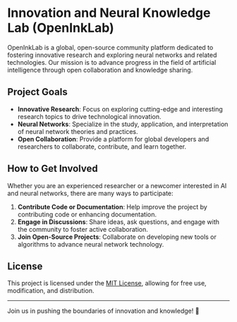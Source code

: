 # Innovation and Neural Knowledge Lab (OpenInkLab)

OpenInkLab is a global, open-source community platform dedicated to fostering innovative research and exploring neural networks and related technologies. Our mission is to advance progress in the field of artificial intelligence through open collaboration and knowledge sharing.

## Project Goals

- **Innovative Research**: Focus on exploring cutting-edge and interesting research topics to drive technological innovation.
- **Neural Networks**: Specialize in the study, application, and interpretation of neural network theories and practices.
- **Open Collaboration**: Provide a platform for global developers and researchers to collaborate, contribute, and learn together.

## How to Get Involved

Whether you are an experienced researcher or a newcomer interested in AI and neural networks, there are many ways to participate:

1. **Contribute Code or Documentation**: Help improve the project by contributing code or enhancing documentation.
2. **Engage in Discussions**: Share ideas, ask questions, and engage with the community to foster active collaboration.
3. **Join Open-Source Projects**: Collaborate on developing new tools or algorithms to advance neural network technology.

## License

This project is licensed under the [MIT License](LICENSE), allowing for free use, modification, and distribution.

---

Join us in pushing the boundaries of innovation and knowledge! 🚀
